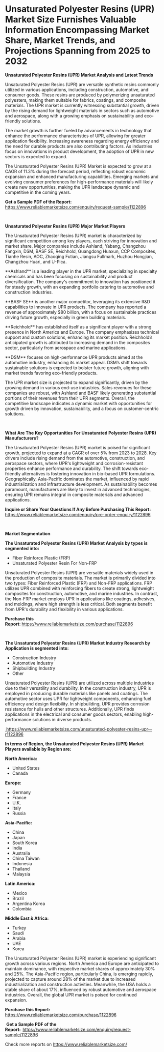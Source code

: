<p><h1>Unsaturated Polyester Resins (UPR) Market Size Furnishes Valuable Information Encompassing Market Share, Market Trends, and Projections Spanning from 2025 to 2032</h1></p><p><strong>Unsaturated Polyester Resins (UPR) Market Analysis and Latest Trends</strong></p>
<p><p>Unsaturated Polyester Resins (UPR) are versatile synthetic resins commonly utilized in various applications, including construction, automotive, and consumer goods. These resins are produced by polymerizing unsaturated polyesters, making them suitable for fabrics, coatings, and composite materials. The UPR market is currently witnessing substantial growth, driven by the rising demand for lightweight materials in sectors such as automotive and aerospace, along with a growing emphasis on sustainability and eco-friendly solutions.</p><p>The market growth is further fueled by advancements in technology that enhance the performance characteristics of UPR, allowing for greater application flexibility. Increasing awareness regarding energy efficiency and the need for durable products are also contributing factors. As industries focus on innovations in product development, the adoption of UPR in new sectors is expected to expand.</p><p>The Unsaturated Polyester Resins (UPR) Market is expected to grow at a CAGR of 11.3% during the forecast period, reflecting robust economic expansion and enhanced manufacturing capabilities. Emerging markets and evolving consumer preferences for high-performance materials will likely create new opportunities, making the UPR landscape dynamic and competitive in the coming years.</p></p>
<p><strong>Get a Sample PDF of the Report:&nbsp;</strong> <a href="https://www.reliablemarketsize.com/enquiry/request-sample/1122896?utm_campaign=3199&utm_medium=2&utm_source=Github&utm_content=ia&utm_term=04042025&utm_id=unsaturated-polyester-resins-upr">https://www.reliablemarketsize.com/enquiry/request-sample/1122896</a></p>
<p>&nbsp;</p>
<p><strong>Unsaturated Polyester Resins (UPR) Major Market Players</strong></p>
<p><p>The Unsaturated Polyester Resins (UPR) market is characterized by significant competition among key players, each striving for innovation and market share. Major companies include Ashland, Yabang, Changzhou Fangxin, DSM, BASF SE, Reichhold, Guangdong Huaxun, CCP Composites, Tianhe Resin, AOC, Zhaoqing Futian, Jiangsu Fullmark, Huzhou Hongjian, Changzhou Huari, and U-Pica.</p><p>**Ashland** is a leading player in the UPR market, specializing in specialty chemicals and has been focusing on sustainability and product diversification. The company's commitment to innovation has positioned it for steady growth, with an expanding portfolio catering to automotive and construction industries.</p><p>**BASF SE** is another major competitor, leveraging its extensive R&D capabilities to innovate in UPR products. The company has reported a revenue of approximately $80 billion, with a focus on sustainable practices driving future growth, especially in green building materials.</p><p>**Reichhold** has established itself as a significant player with a strong presence in North America and Europe. The company emphasizes technical support and custom solutions, enhancing its market position. Reichhold’s anticipated growth is attributed to increasing demand in the composites sector, particularly from aerospace and marine applications.</p><p>**DSM** focuses on high-performance UPR products aimed at the automotive industry, enhancing its market appeal. DSM’s shift towards sustainable solutions is expected to bolster future growth, aligning with market trends favoring eco-friendly products.</p><p>The UPR market size is projected to expand significantly, driven by the growing demand in various end-use industries. Sales revenues for these companies are robust, with Ashland and BASF likely generating substantial portions of their revenues from their UPR segments. Overall, the competitive landscape indicates a dynamic market with opportunities for growth driven by innovation, sustainability, and a focus on customer-centric solutions.</p></p>
<p>&nbsp;</p>
<p><strong>What Are The Key Opportunities For Unsaturated Polyester Resins (UPR) Manufacturers?</strong></p>
<p><p>The Unsaturated Polyester Resins (UPR) market is poised for significant growth, projected to expand at a CAGR of over 5% from 2023 to 2028. Key drivers include rising demand from the automotive, construction, and aerospace sectors, where UPR's lightweight and corrosion-resistant properties enhance performance and durability. The shift towards eco-friendly alternatives is fostering innovation in bio-based UPR formulations. Geographically, Asia-Pacific dominates the market, influenced by rapid industrialization and infrastructure development. As sustainability becomes paramount, manufacturers are likely to invest in advanced technologies, ensuring UPR remains integral in composite materials and advanced applications.</p></p>
<p><strong>Inquire or Share Your Questions If Any Before Purchasing This Report:</strong> <a href="https://www.reliablemarketsize.com/enquiry/pre-order-enquiry/1122896?utm_campaign=3199&utm_medium=2&utm_source=Github&utm_content=ia&utm_term=04042025&utm_id=unsaturated-polyester-resins-upr">https://www.reliablemarketsize.com/enquiry/pre-order-enquiry/1122896</a></p>
<p>&nbsp;</p>
<p><strong>Market Segmentation</strong></p>
<p><strong>The Unsaturated Polyester Resins (UPR) Market Analysis by types is segmented into:</strong></p>
<p><ul><li>Fiber Reinforce Plastic (FRP)</li><li>Unsaturated Polyester Resin For Non-FRP</li></ul></p>
<p><p>Unsaturated Polyester Resins (UPR) are versatile materials widely used in the production of composite materials. The market is primarily divided into two types: Fiber Reinforced Plastic (FRP) and Non-FRP applications. FRP utilizes UPR combined with reinforcing fibers to create strong, lightweight composites for construction, automotive, and marine industries. In contrast, the Non-FRP market employs UPR in applications like coatings, adhesives, and moldings, where high strength is less critical. Both segments benefit from UPR's durability and flexibility in various applications.</p></p>
<p><strong>Purchase this Report:&nbsp;</strong><a href="https://www.reliablemarketsize.com/purchase/1122896?utm_campaign=3199&utm_medium=2&utm_source=Github&utm_content=ia&utm_term=04042025&utm_id=unsaturated-polyester-resins-upr">https://www.reliablemarketsize.com/purchase/1122896</a></p>
<p>&nbsp;</p>
<p><strong>The Unsaturated Polyester Resins (UPR) Market Industry Research by Application is segmented into:</strong></p>
<p><ul><li>Construction Industry</li><li>Automotive Industry</li><li>Shipbuilding Industry</li><li>Other</li></ul></p>
<p><p>Unsaturated Polyester Resins (UPR) are utilized across multiple industries due to their versatility and durability. In the construction industry, UPR is employed in producing durable materials like panels and coatings. The automotive sector uses UPR for lightweight components, enhancing fuel efficiency and design flexibility. In shipbuilding, UPR provides corrosion resistance for hulls and other structures. Additionally, UPR finds applications in the electrical and consumer goods sectors, enabling high-performance solutions in diverse products.</p></p>
<p><a href="https://www.reliablemarketsize.com/unsaturated-polyester-resins-upr--r1122896?utm_campaign=3199&utm_medium=2&utm_source=Github&utm_content=ia&utm_term=04042025&utm_id=unsaturated-polyester-resins-upr">&nbsp;https://www.reliablemarketsize.com/unsaturated-polyester-resins-upr--r1122896</a></p>
<p><strong>In terms of Region, the Unsaturated Polyester Resins (UPR) Market Players available by Region are:</strong></p>
<p>
    <p> <strong> North America: </strong>
        <ul>
            <li>United States</li>
            <li>Canada</li>
        </ul>
        </p> 
    <p> <strong> Europe: </strong>
        <ul>
            <li>Germany</li>
            <li>France</li>
            <li>U.K.</li>
            <li>Italy</li>
            <li>Russia</li>
        </ul>
        </p> 
    <p> <strong> Asia-Pacific: </strong>
        <ul>
            <li>China</li>
            <li>Japan</li>
            <li>South Korea</li>
            <li>India</li>
            <li>Australia</li>
            <li>China Taiwan</li>
            <li>Indonesia</li>
            <li>Thailand</li>
            <li>Malaysia</li>
        </ul>
        </p> 
    <p> <strong> Latin America: </strong>
        <ul>
            <li>Mexico</li>
            <li>Brazil</li>
            <li>Argentina Korea</li>
            <li>Colombia</li>
        </ul>
        </p> 
    <p> <strong> Middle East & Africa: </strong>
        <ul>
            <li>Turkey</li>
            <li>Saudi</li>
            <li>Arabia</li>
            <li>UAE</li>
            <li>Korea</li>
        </ul>
    </p>
    </p>
<p><p>The Unsaturated Polyester Resins (UPR) market is experiencing significant growth across various regions. North America and Europe are anticipated to maintain dominance, with respective market shares of approximately 30% and 25%. The Asia-Pacific region, particularly China, is emerging rapidly, projected to capture around 28% of the market due to increased industrialization and construction activities. Meanwhile, the USA holds a stable share of about 17%, influenced by robust automotive and aerospace industries. Overall, the global UPR market is poised for continued expansion.</p></p>
<p><strong>Purchase this Report: </strong><a href="https://www.reliablemarketsize.com/purchase/1122896?utm_campaign=3199&utm_medium=2&utm_source=Github&utm_content=ia&utm_term=04042025&utm_id=unsaturated-polyester-resins-upr">https://www.reliablemarketsize.com/purchase/1122896</a></p>
<p>&nbsp;<strong>Get a Sample PDF of the Report:&nbsp;&nbsp;</strong><a href="https://www.reliablemarketsize.com/enquiry/request-sample/1122896?utm_campaign=3199&utm_medium=2&utm_source=Github&utm_content=ia&utm_term=04042025&utm_id=unsaturated-polyester-resins-upr">https://www.reliablemarketsize.com/enquiry/request-sample/1122896</a></p>
<p><strong></strong></p>
<p>Check more reports on <a href="https://www.reliablemarketsize.com/?utm_campaign=3199&utm_medium=2&utm_source=Github&utm_content=ia&utm_term=04042025&utm_id=unsaturated-polyester-resins-upr">https://www.reliablemarketsize.com/</a></p>